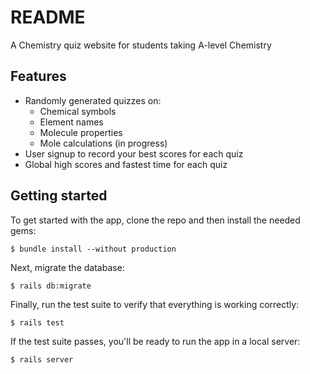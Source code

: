 # README

A Chemistry quiz website for students taking A-level Chemistry

## Features

- Randomly generated quizzes on:
  - Chemical symbols
  - Element names
  - Molecule properties
  - Mole calculations (in progress)
- User signup to record your best scores for each quiz
- Global high scores and fastest time for each quiz


## Getting started

To get started with the app, clone the repo and then install the needed gems:

```
$ bundle install --without production
```

Next, migrate the database:

```
$ rails db:migrate
```

Finally, run the test suite to verify that everything is working correctly:

```
$ rails test
```

If the test suite passes, you'll be ready to run the app in a local server:

```
$ rails server
```
